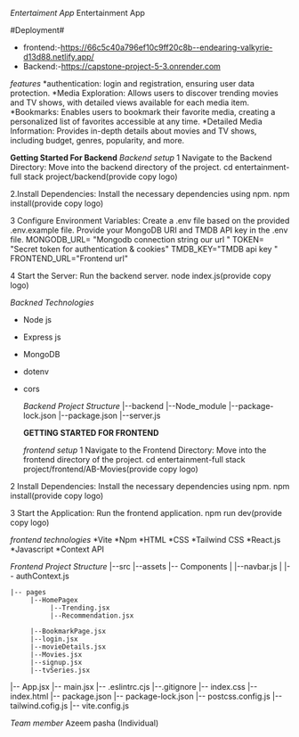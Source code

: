 *Entertaiment App*
Entertainment App


#Deployment#
* frontend:-https://66c5c40a796ef10c9ff20c8b--endearing-valkyrie-d13d88.netlify.app/
* Backend:-https://capstone-project-5-3.onrender.com

*features*
*authentication: login and registration, ensuring user data protection.
*Media Exploration: Allows users to discover trending movies and TV shows, with detailed views available for each media item.
*Bookmarks: Enables users to bookmark their favorite media, creating a personalized list of favorites accessible at any time.
*Detailed Media Information: Provides in-depth details about movies and TV shows, including budget, genres, popularity, and more.


**Getting Started For Backend**
*Backend setup*
1 Navigate to the Backend Directory: Move into the backend directory of the project.
  cd entertainment-full stack project/backend(provide copy logo)
  
2.Install Dependencies: Install the necessary dependencies using npm.
npm install(provide copy logo)

3 Configure Environment Variables: Create a .env file based on the provided .env.example file. Provide your MongoDB URI and TMDB API key in the .env file.
MONGODB_URL= "Mongodb connection string our url "
TOKEN= "Secret token for authentication & cookies"
TMDB_KEY="TMDB api key "
FRONTEND_URL="Frontend url"

4 Start the Server: Run the backend server.
node index.js(provide copy logo)

*Backned Technologies*
* Node js
* Express js
* MongoDB
* dotenv
* cors

  *Backend Project Structure*
  |--backend
       |--Node_module
       |--package-lock.json
       |--package.json
       |--server.js



  **GETTING STARTED FOR FRONTEND**

    *frontend setup*
1 Navigate to the Frontend Directory: Move into the frontend directory of the project.
cd entertainment-full stack project/frontend/AB-Movies(provide copy logo)

2 Install Dependencies: Install the necessary dependencies using npm.
npm install(provide copy logo)

3 Start the Application: Run the frontend application.
npm run dev(provide copy logo)



*frontend technologies*
*Vite
*Npm
*HTML
*CSS
*Tailwind CSS
*React.js
*Javascript
*Context API

*Frontend Project Structure*
|--src
    |--assets
    |-- Components
    |       |--navbar.js
    |       |-- authContext.js

    |-- pages
         |--HomePagex
              |--Trending.jsx
              |--Recommendation.jsx
              
         |--BookmarkPage.jsx
         |--login.jsx
         |--movieDetails.jsx
         |--Movies.jsx
         |--signup.jsx
         |--tvSeries.jsx
         
  |--  App.jsx 
  |-- main.jsx 
  |-- .eslintrc.cjs
  |--.gitignore
  |-- index.css 
  |-- index.html
  |-- package.json
  |-- package-lock.json
  |-- postcss.config.js
  |-- tailwind.cofig.js
  |-- vite.config.js    



  *Team member*
  Azeem pasha (Individual)
